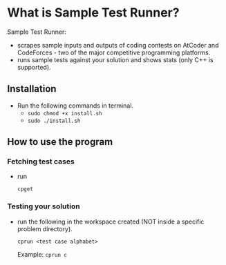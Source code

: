 # What is Sample Test Runner?

Sample Test Runner:

- scrapes sample inputs and outputs of coding contests on AtCoder and CodeForces - two of the major
  competitive programming platforms.
- runs sample tests against your solution and shows stats (only C++ is supported).

## Installation

- Run the following commands in terminal.
  - `sudo chmod +x install.sh`
  - `sudo ./install.sh`

## How to use the program

### Fetching test cases

- run
  ```
  cpget
  ```

### Testing your solution

- run the following in the workspace created (NOT inside a specific problem directory).
  ```
  cprun <test case alphabet>
  ```
  Example: `cprun c`
